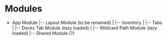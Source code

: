 # Modules
- App Module
|-- Layout Module (to be renamed)
| |-- Inventory
| |-- Tabs
|   |-- Decks Tab Module (lazy loaded)
|   |-- Wildcard Path Module (lazy loaded)
|-- Shared Module (?)